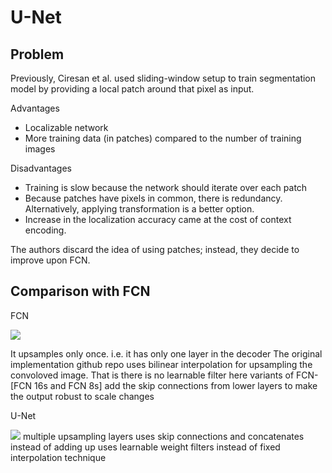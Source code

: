 # U-Net

## Problem

Previously, Ciresan et al. used sliding-window setup to train segmentation model by providing a local patch around that pixel as input.

Advantages
- Localizable network
- More training data (in patches) compared to the number of training images

Disadvantages
- Training is slow because the network should iterate over each patch
- Because patches have pixels in common, there is redundancy. Alternatively, applying transformation is a better option.
- Increase in the localization accuracy came at the cost of context encoding.

The authors discard the idea of using patches; instead, they decide to improve upon FCN.

## Comparison with FCN

FCN

<img src=https://www.researchgate.net/publication/327521314/figure/fig1/AS:668413361930241@1536373572028/Fully-convolutional-neural-network-architecture-FCN-8.ppm>

It upsamples only once. i.e. it has only one layer in the decoder
The original implementation github repo uses bilinear interpolation for upsampling the convoloved image. That is there is no learnable filter here
variants of FCN-[FCN 16s and FCN 8s] add the skip connections from lower layers to make the output robust to scale changes

U-Net

<img src=https://miro.medium.com/max/1200/1*qNdglJ1ORP3Gq77MmBLhHQ.png>
multiple upsampling layers
uses skip connections and concatenates instead of adding up
uses learnable weight filters instead of fixed interpolation technique
